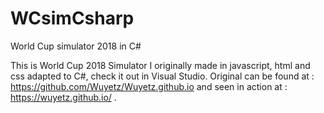 # WCsimCsharp
World Cup simulator 2018 in C#

This is World Cup 2018 Simulator I originally made in javascript, html and css adapted to C#, check it out in Visual Studio.
Original can be found at : https://github.com/Wuyetz/Wuyetz.github.io and seen in action at : https://wuyetz.github.io/ .
